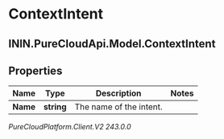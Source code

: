 # ContextIntent

## ININ.PureCloudApi.Model.ContextIntent

## Properties

|Name | Type | Description | Notes|
|------------ | ------------- | ------------- | -------------|
| **Name** | **string** | The name of the intent. | |



_PureCloudPlatform.Client.V2 243.0.0_

